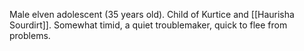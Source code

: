 Male elven adolescent (35 years old). Child of Kurtice and [[Haurisha Sourdirt]]. Somewhat timid, a quiet troublemaker, quick to flee from problems.